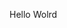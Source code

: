 Hello Wolrd






































































































































































































































































































































































































































































































































































































































































































































































































































































































































































































































































































































































































































































































































































































































































































































































































































































































































































































































































































































































































































































































































































































































































































































































































































































































































































































































































































































































































































































































































































































































































